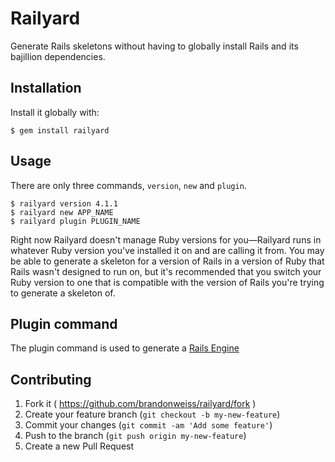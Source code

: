 # Railyard

Generate Rails skeletons without having to globally install Rails and its bajillion dependencies.

## Installation

Install it globally with:

    $ gem install railyard

## Usage

There are only three commands, `version`, `new` and `plugin`.

    $ railyard version 4.1.1
    $ railyard new APP_NAME
    $ railyard plugin PLUGIN_NAME

Right now Railyard doesn't manage Ruby versions for you—Railyard runs in whatever Ruby version you've installed it on and are calling it from. You may be able to generate a skeleton for a version of Rails in a version of Ruby that Rails wasn't designed to run on, but it's recommended that you switch your Ruby version to one that is compatible with the version of Rails you're trying to generate a skeleton of.

## Plugin command

The plugin command is used to generate a [Rails Engine](http://guides.rubyonrails.org/engines.html)

## Contributing

1. Fork it ( https://github.com/brandonweiss/railyard/fork )
2. Create your feature branch (`git checkout -b my-new-feature`)
3. Commit your changes (`git commit -am 'Add some feature'`)
4. Push to the branch (`git push origin my-new-feature`)
5. Create a new Pull Request
